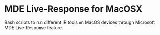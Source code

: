 # MDE Live-Response for MacOSX

Bash scripts to run different IR tools on MacOS devices through Microsoft MDE Live-Response feature.
